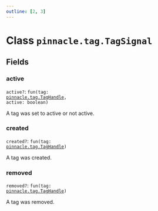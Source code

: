 ```yaml
---
outline: [2, 3]
---
```


# Class `pinnacle.tag.TagSignal`




## Fields

### active <Badge type="danger" text="nullable" />

`active?`: <code>fun(tag: <a href="/lua-reference/main/classes/pinnacle.tag.TagHandle">pinnacle.tag.TagHandle</a>, active: boolean)</code>

A tag was set to active or not active.

### created <Badge type="danger" text="nullable" />

`created?`: <code>fun(tag: <a href="/lua-reference/main/classes/pinnacle.tag.TagHandle">pinnacle.tag.TagHandle</a>)</code>

A tag was created.

### removed <Badge type="danger" text="nullable" />

`removed?`: <code>fun(tag: <a href="/lua-reference/main/classes/pinnacle.tag.TagHandle">pinnacle.tag.TagHandle</a>)</code>

A tag was removed.


